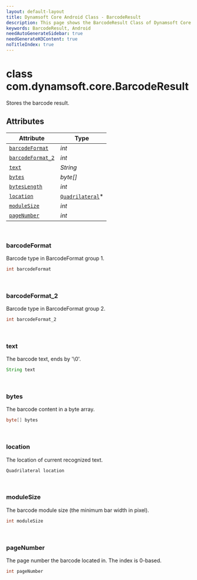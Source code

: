 ```yaml
---
layout: default-layout
title: Dynamsoft Core Android Class - BarcodeResult
description: This page shows the BarcodeResult Class of Dynamsoft Core for Android Language.
keywords: BarcodeResult, Android
needAutoGenerateSidebar: true
needGenerateH3Content: true
noTitleIndex: true
---
```



# class com.dynamsoft.core.BarcodeResult
Stores the barcode result.

  
## Attributes
  
| Attribute | Type |
|---------- | ---- |
| [`barcodeFormat`](#barcodeformat) | *int* |
| [`barcodeFormat_2`](#barcodeformat_2) | *int* |
| [`text`](#text) | *String* |
| [`bytes`](#bytes) | *byte[]* |
| [`bytesLength`](#byteslength) | *int* |
| [`location`](#location) | [`Quadrilateral`](quadrilateral.md)\* |
| [`moduleSize`](#modulesize) | *int* |
| [`pageNumber`](#pagenumber) | *int* |


&nbsp;

### barcodeFormat
Barcode type in BarcodeFormat group 1.
```java
int barcodeFormat
```

&nbsp;

### barcodeFormat_2
Barcode type in BarcodeFormat group 2.
```java
int barcodeFormat_2
```

&nbsp;

### text
The barcode text, ends by '\0'.
```java
String text
```

&nbsp;

### bytes
The barcode content in a byte array.
```java
byte[] bytes
```

&nbsp;

### location
The location of current recognized text.
```java
Quadrilateral location
```

&nbsp;

### moduleSize
The barcode module size (the minimum bar width in pixel).
```java
int moduleSize
```

&nbsp;

### pageNumber
The page number the barcode located in. The index is 0-based.
```java
int pageNumber
```